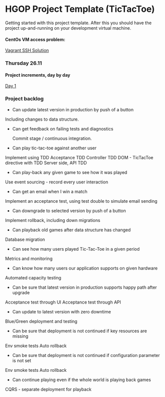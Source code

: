 HGOP Project Template (TicTacToe) 
=========

Getting started with this project template. After this you should have the project up-and-running on your
development virtual machine.

#### CentOs VM access problem:
[Vagrant SSH Solution](./hgop-docs/vagrant-ssh-problem)

### Thursday 26.11

#### Project increments, day by day
[Day 1](./hgop-docs/day1.md)

### Project backlog

*	Can update latest version in production by push of a button
  
  Including changes to data structure.

* Can get feedback on failing tests and diagnostics

  Commit stage / continuous integration.

*	Can play tic-tac-toe against another user

 Implement using TDD
 Acceptance TDD
 Controller TDD
 DOM - TicTacToe directive with TDD
 Server side, API TDD

*	Can play-back any given game to see how it was played

 Use event sourcing - record every user interaction

*	Can get an email when I win a match

 Implement an acceptance test, using test double to simulate email sending

*	Can downgrade to selected version by push of a button

 Implement rollback, including down migrations

*	Can playback old games after data structure has changed

 Database migration

*	Can see how many users played Tic-Tac-Toe in a given period

 Metrics and monitoring

*	Can know how many users our application supports on given hardware

 Automated capacity testing

*	Can be sure that latest version in production supports happy path after upgrade

 Acceptance test through UI
 Acceptance test through API

*	Can update to latest version with zero downtime

  Blue/Green deployment and testing

*	Can be sure that deployment is not continued if key resources are missing

  Env smoke tests
  Auto rollback

*	Can be sure that deployment is not continued if configuration parameter is not set

  Env smoke tests
  Auto rollback

*	Can continue playing even if the whole world is playing back games

  CQRS - separate deployment for playback
